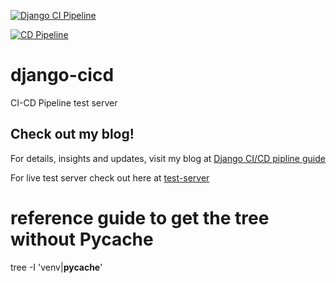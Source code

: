 [![Django CI Pipeline](https://github.com/jahirultusar/django-cicd/actions/workflows/ci.yml/badge.svg)](https://github.com/jahirultusar/django-cicd/actions/workflows/ci.yml)

[![CD Pipeline](https://github.com/jahirultusar/django-cicd/actions/workflows/cd.yml/badge.svg)](https://github.com/jahirultusar/django-cicd/actions/workflows/cd.yml)

# django-cicd
CI-CD Pipeline test server

## Check out my blog!

For details, insights and updates, visit my blog at [Django CI/CD pipline guide](https://blog.jahirultusar.com/setting-up-a-ci-cd-pipeline-for-a-django-project-a-step-by-step-guide/)

For live test server check out here at [test-server](https://test-server.jahirultusar.com/)

# reference guide to get the tree without Pycache

tree -I 'venv|__pycache__'
